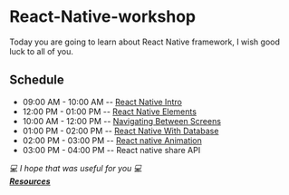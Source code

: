 # React-Native-workshop

Today you are going to learn about React Native framework, I wish good luck to all of you.

## Schedule

- 09:00 AM - 10:00 AM -- [React Native Intro](./React-native.md)
- 12:00 PM - 01:00 PM -- [React Native Elements](./RN-Elements.md)
- 10:00 AM - 12:00 PM -- [Navigating Between Screens](./ReactNavigation.md)
- 01:00 PM - 02:00 PM -- [React Native With Database](./RN-connect-Database.md)
- 02:00 PM - 03:00 PM -- [React native Animation](./React-Native-Animation.md)
- 03:00 PM - 04:00 PM -- React native share API

_:computer: I hope that was useful for you :computer:_
<br>
**_[Resources](./resources.md)_**
